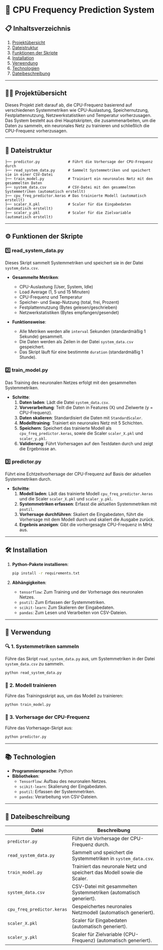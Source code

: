 
# 📘 CPU Frequency Prediction System

## 📋 **Inhaltsverzeichnis**
1. [Projektübersicht](#projektübersicht)
2. [Dateistruktur](#dateistruktur)
3. [Funktionen der Skripte](#funktionen-der-skripte)
4. [Installation](#installation)
5. [Verwendung](#verwendung)
6. [Technologien](#technologien)
7. [Dateibeschreibung](#dateibeschreibung)

---

## 🧑‍💻 **Projektübersicht**
Dieses Projekt zielt darauf ab, die CPU-Frequenz basierend auf verschiedenen Systemmetriken wie CPU-Auslastung, Speichernutzung, Festplattennutzung, Netzwerkstatistiken und Temperatur vorherzusagen. Das System besteht aus drei Hauptskripten, die zusammenarbeiten, um die Daten zu sammeln, ein neuronales Netz zu trainieren und schließlich die CPU-Frequenz vorherzusagen.

---

## 📁 **Dateistruktur**
```
├── predictor.py             # Führt die Vorhersage der CPU-Frequenz durch
├── read_system_data.py      # Sammelt Systemmetriken und speichert sie in einer CSV-Datei
├── train_model.py           # Trainiert ein neuronales Netz mit den gesammelten Daten
├── system_data.csv          # CSV-Datei mit den gesammelten Systemmetriken (automatisch erstellt)
├── cpu_freq_predictor.keras # Das trainierte Modell (automatisch erstellt)
├── scaler_X.pkl             # Scaler für die Eingabedaten (automatisch erstellt)
├── scaler_y.pkl             # Scaler für die Zielvariable (automatisch erstellt)
```

---

## ⚙️ **Funktionen der Skripte**

### 1️⃣ **read_system_data.py**
Dieses Skript sammelt Systemmetriken und speichert sie in der Datei `system_data.csv`.

- **Gesammelte Metriken**:
  - CPU-Auslastung (User, System, Idle)
  - Load Average (1, 5 und 15 Minuten)
  - CPU-Frequenz und Temperatur
  - Speicher- und Swap-Nutzung (total, frei, Prozent)
  - Festplattennutzung (Bytes gelesen/geschrieben)
  - Netzwerkstatistiken (Bytes empfangen/gesendet)

- **Funktionsweise**:
  - Alle Metriken werden alle `interval` Sekunden (standardmäßig 1 Sekunde) gesammelt.
  - Die Daten werden als Zeilen in der Datei `system_data.csv` gespeichert.
  - Das Skript läuft für eine bestimmte `duration` (standardmäßig 1 Stunde).

### 2️⃣ **train_model.py**
Das Training des neuronalen Netzes erfolgt mit den gesammelten Systemmetriken.

- **Schritte**:
  1. **Daten laden**: Lädt die Datei `system_data.csv`.
  2. **Vorverarbeitung**: Teilt die Daten in Features (X) und Zielwerte (y = CPU-Frequenz).
  3. **Daten skalieren**: Standardisiert die Daten mit `StandardScaler`.
  4. **Modelltraining**: Trainiert ein neuronales Netz mit 5 Schichten.
  5. **Speichern**: Speichert das trainierte Modell als `cpu_freq_predictor.keras`, sowie die Scaler `scaler_X.pkl` und `scaler_y.pkl`.
  6. **Validierung**: Führt Vorhersagen auf den Testdaten durch und zeigt die Ergebnisse an.

### 3️⃣ **predictor.py**
Führt eine Echtzeitvorhersage der CPU-Frequenz auf Basis der aktuellen Systemmetriken durch.

- **Schritte**:
  1. **Modell laden**: Lädt das trainierte Modell `cpu_freq_predictor.keras` und die Scaler `scaler_X.pkl` und `scaler_y.pkl`.
  2. **Systemmetriken erfassen**: Erfasst die aktuellen Systemmetriken mit `psutil`.
  3. **Vorhersage durchführen**: Skaliert die Eingabedaten, führt die Vorhersage mit dem Modell durch und skaliert die Ausgabe zurück.
  4. **Ergebnis anzeigen**: Gibt die vorhergesagte CPU-Frequenz in MHz aus.

---

## 🛠️ **Installation**
1. **Python-Pakete installieren**:
   ```bash
   pip install -r requirements.txt
   ```

2. **Abhängigkeiten**:
   - `tensorflow`: Zum Training und der Vorhersage des neuronalen Netzes.
   - `psutil`: Zum Erfassen der Systemmetriken.
   - `scikit-learn`: Zum Skalieren der Eingabedaten.
   - `pandas`: Zum Lesen und Verarbeiten von CSV-Dateien.

---

## 🚀 **Verwendung**

### 🔍 **1. Systemmetriken sammeln**
Führe das Skript `read_system_data.py` aus, um Systemmetriken in der Datei `system_data.csv` zu sammeln.
```bash
python read_system_data.py
```

### 📘 **2. Modell trainieren**
Führe das Trainingsskript aus, um das Modell zu trainieren:
```bash
python train_model.py
```

### 🤖 **3. Vorhersage der CPU-Frequenz**
Führe das Vorhersage-Skript aus:
```bash
python predictor.py
```

---

## 📚 **Technologien**
- **Programmiersprache**: Python
- **Bibliotheken**:
  - `TensorFlow`: Aufbau des neuronalen Netzes.
  - `scikit-learn`: Skalierung der Eingabedaten.
  - `psutil`: Erfassen der Systemmetriken.
  - `pandas`: Verarbeitung von CSV-Dateien.

---

## 📄 **Dateibeschreibung**
| **Datei**          | **Beschreibung**                                   |
|-------------------|---------------------------------------------------|
| `predictor.py`     | Führt die Vorhersage der CPU-Frequenz durch.        |
| `read_system_data.py` | Sammelt und speichert die Systemmetriken in `system_data.csv`. |
| `train_model.py`   | Trainiert das neuronale Netz und speichert das Modell sowie die Scaler. |
| `system_data.csv`  | CSV-Datei mit gesammelten Systemmetriken (automatisch generiert). |
| `cpu_freq_predictor.keras` | Gespeichertes neuronales Netzmodell (automatisch generiert). |
| `scaler_X.pkl`     | Scaler für Eingabedaten (automatisch generiert).    |
| `scaler_y.pkl`     | Scaler für Zielvariable (CPU-Frequenz) (automatisch generiert). |
